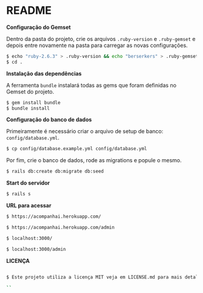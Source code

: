 # README

**Configuração do Gemset**

Dentro da pasta do projeto, crie os arquivos `.ruby-version` e `.ruby-gemset` e depois entre novamente na pasta para carregar as novas configurações.
```bash
$ echo "ruby-2.6.3" > .ruby-version && echo "berserkers" > .ruby-gemset
$ cd .
```

**Instalação das dependências**

A ferramenta `bundle` instalará todas as gems que foram definidas no Gemset do projeto.
```bash
$ gem install bundle
$ bundle install
```

**Configuração do banco de dados**

Primeiramente é necessário criar o arquivo de setup de banco: `config/database.yml`.
```bash
$ cp config/database.example.yml config/database.yml
```

Por fim, crie o banco de dados, rode as migrations e popule o mesmo.

```bash
$ rails db:create db:migrate db:seed
```

**Start do servidor**
```bash
$ rails s
```

**URL para acessar**

```bash
$ https://acompanhai.herokuapp.com/

$ https://acompanhai.herokuapp.com/admin

$ localhost:3000/

$ localhost:3000/admin
```

**LICENÇA**

```bash

$ Este projeto utiliza a licença MIT veja em LICENSE.md para mais detalhes
  
``